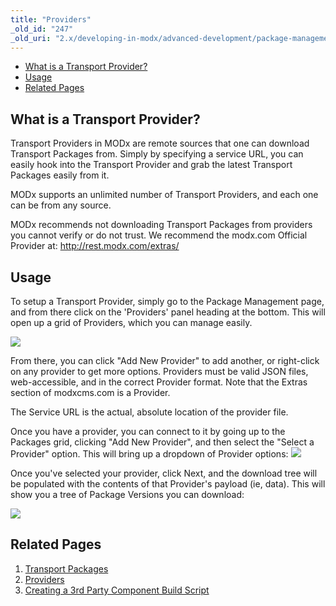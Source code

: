 ```yaml
---
title: "Providers"
_old_id: "247"
_old_uri: "2.x/developing-in-modx/advanced-development/package-management/providers"
---
```


- [What is a Transport Provider?](#what-is-a-transport-provider)
- [Usage](#usage)
- [Related Pages](#related-pages)



## What is a Transport Provider?

Transport Providers in MODx are remote sources that one can download Transport Packages from. Simply by specifying a service URL, you can easily hook into the Transport Provider and grab the latest Transport Packages easily from it.

MODx supports an unlimited number of Transport Providers, and each one can be from any source.

MODx recommends not downloading Transport Packages from providers you cannot verify or do not trust. We recommend the modx.com Official Provider at: <http://rest.modx.com/extras/>

## Usage

To setup a Transport Provider, simply go to the Package Management page, and from there click on the 'Providers' panel heading at the bottom. This will open up a grid of Providers, which you can manage easily.

![](/download/attachments/18678072/providers.png?version=1&modificationDate=1260560781000)

From there, you can click "Add New Provider" to add another, or right-click on any provider to get more options. Providers must be valid JSON files, web-accessible, and in the correct Provider format. Note that the Extras section of modxcms.com is a Provider.

The Service URL is the actual, absolute location of the provider file.

Once you have a provider, you can connect to it by going up to the Packages grid, clicking "Add New Provider", and then select the "Select a Provider" option. This will bring up a dropdown of Provider options: ![](/download/attachments/18678072/selprovider.png?version=1&modificationDate=1260560499000)
 
Once you've selected your provider, click Next, and the download tree will be populated with the contents of that Provider's payload (ie, data). This will show you a tree of Package Versions you can download:

![](/download/attachments/18678072/pkgdownload.png?version=1&modificationDate=1260560109000)

## Related Pages

1. [Transport Packages](extending-modx/transport-packages)
2. [Providers](building-sites/extras/providers)
3. [Creating a 3rd Party Component Build Script](extending-modx/transport-packages/build-script)